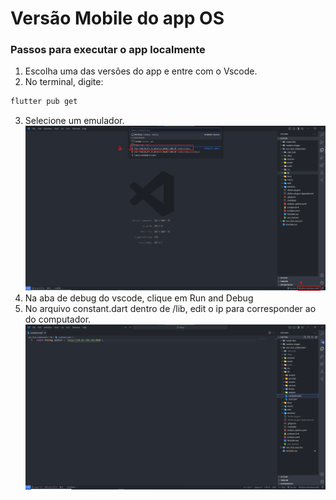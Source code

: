 # Versão Mobile do app OS

### Passos para executar o app localmente

1. Escolha uma das versões do app e entre com o Vscode.
2. No terminal, digite:
```bash
flutter pub get
```
3. Selecione um emulador.
![Imagem-Exemplo](./readme-images/exemplo.png)
4. Na aba de debug do vscode, clique em Run and Debug
5. No arquivo constant.dart dentro de /lib, edit o ip para corresponder ao do computador.
![Imagem-Exemplo](./readme-images/exemplo-constant.png)
